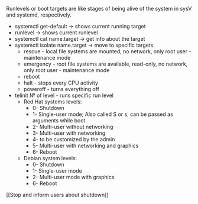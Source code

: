 Runlevels or boot targets are like stages of being alive of the system in sysV and systemd, respectively.

- systemctl get-default -> shows current running target
- runlevel -> shows current runlevel
- systemctl cat name.target -> get info about the target
- systemctl isolate name.target -> move to specific targets
	- rescue - local file systems are mounted, no network, only root user - maintenance mode
	- emergency - root file systems are available, read-only, no network, only root user - maintenance mode
	- reboot
	- halt - stops every CPU activity
	- poweroff - turns everything off
- telinit № of level - runs specific run level
	- Red Hat systems levels:
		- 0- Shutdown
		- 1- Single-user mode; Also called S or s, can be passed as arguments while boot
		- 2- Multi-user without networking
		- 3- Multi-user with networking
		- 4- to be customized by the admin
		- 5- Multi-user with networking and graphics
		- 6- Reboot
	- Debian system levels:
		- 0- Shutdown
		- 1- Single-user mode
		- 2- Multi-user mode with graphics
		- 6- Reboot

[[Stop and inform users about shutdown]]

